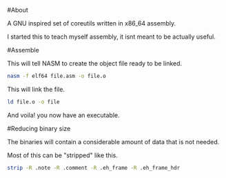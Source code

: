#About

A GNU inspired set of coreutils written in x86_64 assembly.

I started this to teach myself assembly, it isnt meant to be actually useful.

#Assemble

This will tell NASM to create the object file ready to be linked.

```sh
nasm -f elf64 file.asm -o file.o
```

This will link the file.

```sh
ld file.o -o file
```

And voila! you now have an executable.

#Reducing binary size

The binaries will contain a considerable amount of data that is not needed.

Most of this can be "stripped" like this.

```sh
strip -R .note -R .comment -R .eh_frame -R .eh_frame_hdr
```
